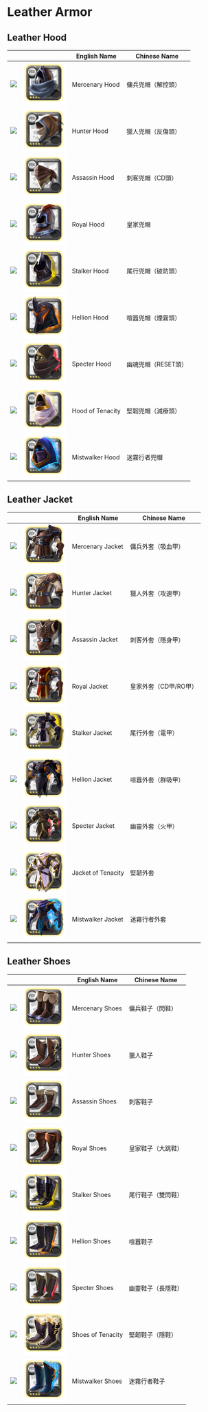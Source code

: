# Leather Armor

## Leather Hood

||| English Name | Chinese Name |
|---|---|---|---|
| ![](https://render.albiononline.com/v1/item/T8_HEAD_LEATHER_SET1@4.png) | ![](../../img/ava/T8_HEAD_LEATHER_SET1@4) | Mercenary Hood | 傭兵兜帽（解控頭） |
| ![](https://render.albiononline.com/v1/item/T8_HEAD_LEATHER_SET2@4.png) | ![](../../img/ava/T8_HEAD_LEATHER_SET2@4) | Hunter Hood | 獵人兜帽（反傷頭） |
| ![](https://render.albiononline.com/v1/item/T8_HEAD_LEATHER_SET3@4.png) | ![](../../img/ava/T8_HEAD_LEATHER_SET3@4) | Assassin Hood | 刺客兜帽（CD頭） |
| ![](https://render.albiononline.com/v1/item/T8_HEAD_LEATHER_ROYAL@4.png) | ![](../../img/ava/T8_HEAD_LEATHER_ROYAL@4) | Royal Hood | 皇家兜帽 |
| ![](https://render.albiononline.com/v1/item/T8_HEAD_LEATHER_MORGANA@4.png) | ![](../../img/ava/T8_HEAD_LEATHER_MORGANA@4) | Stalker Hood | 尾行兜帽（破防頭） |
| ![](https://render.albiononline.com/v1/item/T8_HEAD_LEATHER_HELL@4.png) | ![](../../img/ava/T8_HEAD_LEATHER_HELL@4) | Hellion Hood | 喧囂兜帽（煙霧頭） |
| ![](https://render.albiononline.com/v1/item/T8_HEAD_LEATHER_UNDEAD@4.png) | ![](../../img/ava/T8_HEAD_LEATHER_UNDEAD@4) | Specter Hood | 幽魂兜帽（RESET頭） |
| ![](https://render.albiononline.com/v1/item/T8_HEAD_LEATHER_AVALON@4.png) | ![](../../img/ava/T8_HEAD_LEATHER_AVALON@4) | Hood of Tenacity | 堅韌兜帽（減療頭） |
| ![](https://render.albiononline.com/v1/item/T8_HEAD_LEATHER_FEY@4.png) | ![](../../img/ava/T8_HEAD_LEATHER_FEY@4) | Mistwalker Hood | 迷霧行者兜帽 |

## Leather Jacket

||| English Name | Chinese Name |
|---|---|---|---|
| ![](https://render.albiononline.com/v1/item/T8_ARMOR_LEATHER_SET1@4.png) | ![](../../img/ava/T8_ARMOR_LEATHER_SET1@4) | Mercenary Jacket | 傭兵外套（吸血甲） |
| ![](https://render.albiononline.com/v1/item/T8_ARMOR_LEATHER_SET2@4.png) | ![](../../img/ava/T8_ARMOR_LEATHER_SET2@4) | Hunter Jacket | 獵人外套（攻速甲） |
| ![](https://render.albiononline.com/v1/item/T8_ARMOR_LEATHER_SET3@4.png) | ![](../../img/ava/T8_ARMOR_LEATHER_SET3@4) | Assassin Jacket | 刺客外套（隱身甲） |
| ![](https://render.albiononline.com/v1/item/T8_ARMOR_LEATHER_ROYAL@4.png) | ![](../../img/ava/T8_ARMOR_LEATHER_ROYAL@4) | Royal Jacket | 皇家外套（CD甲/RO甲） |
| ![](https://render.albiononline.com/v1/item/T8_ARMOR_LEATHER_MORGANA@4.png) | ![](../../img/ava/T8_ARMOR_LEATHER_MORGANA@4) | Stalker Jacket | 尾行外套（電甲） |
| ![](https://render.albiononline.com/v1/item/T8_ARMOR_LEATHER_HELL@4.png) | ![](../../img/ava/T8_ARMOR_LEATHER_HELL@4) | Hellion Jacket | 喧囂外套（群吸甲） |
| ![](https://render.albiononline.com/v1/item/T8_ARMOR_LEATHER_UNDEAD@4.png) | ![](../../img/ava/T8_ARMOR_LEATHER_UNDEAD@4) | Specter Jacket | 幽靈外套（火甲） |
| ![](https://render.albiononline.com/v1/item/T8_ARMOR_LEATHER_AVALON@4.png) | ![](../../img/ava/T8_ARMOR_LEATHER_AVALON@4) | Jacket of Tenacity | 堅韌外套 |
| ![](https://render.albiononline.com/v1/item/T8_ARMOR_LEATHER_FEY@4.png) | ![](../../img/ava/T8_ARMOR_LEATHER_FEY@4) | Mistwalker Jacket | 迷霧行者外套 |

## Leather Shoes

||| English Name | Chinese Name |
|---|---|---|---|
| ![](https://render.albiononline.com/v1/item/T8_SHOES_LEATHER_SET1@4.png) | ![](../../img/ava/T8_SHOES_LEATHER_SET1@4) | Mercenary Shoes | 傭兵鞋子（閃鞋） |
| ![](https://render.albiononline.com/v1/item/T8_SHOES_LEATHER_SET2@4.png) | ![](../../img/ava/T8_SHOES_LEATHER_SET2@4) | Hunter Shoes | 獵人鞋子 |
| ![](https://render.albiononline.com/v1/item/T8_SHOES_LEATHER_SET3@4.png) | ![](../../img/ava/T8_SHOES_LEATHER_SET3@4) | Assassin Shoes | 刺客鞋子 |
| ![](https://render.albiononline.com/v1/item/T8_SHOES_LEATHER_ROYAL@4.png) | ![](../../img/ava/T8_SHOES_LEATHER_ROYAL@4) | Royal Shoes | 皇家鞋子（大跳鞋） |
| ![](https://render.albiononline.com/v1/item/T8_SHOES_LEATHER_MORGANA@4.png) | ![](../../img/ava/T8_SHOES_LEATHER_MORGANA@4) | Stalker Shoes | 尾行鞋子（雙閃鞋） |
| ![](https://render.albiononline.com/v1/item/T8_SHOES_LEATHER_HELL@4.png) | ![](../../img/ava/T8_SHOES_LEATHER_HELL@4) | Hellion Shoes | 喧囂鞋子 |
| ![](https://render.albiononline.com/v1/item/T8_SHOES_LEATHER_UNDEAD@4.png) | ![](../../img/ava/T8_SHOES_LEATHER_UNDEAD@4) | Specter Shoes | 幽靈鞋子（長隱鞋） |
| ![](https://render.albiononline.com/v1/item/T8_SHOES_LEATHER_AVALON@4.png) | ![](../../img/ava/T8_SHOES_LEATHER_AVALON@4) | Shoes of Tenacity | 堅韌鞋子（隱鞋） |
| ![](https://render.albiononline.com/v1/item/T8_SHOES_LEATHER_FEY@4.png) | ![](../../img/ava/T8_SHOES_LEATHER_FEY@4) | Mistwalker Shoes | 迷霧行者鞋子 |
